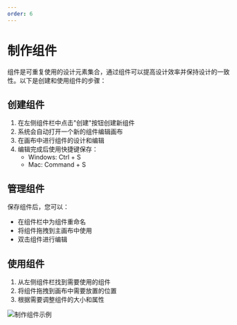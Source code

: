 ```yaml
---
order: 6
---
```

# 制作组件

组件是可重复使用的设计元素集合，通过组件可以提高设计效率并保持设计的一致性。以下是创建和使用组件的步骤：

## 创建组件

1. 在左侧组件栏中点击"创建"按钮创建新组件
2. 系统会自动打开一个新的组件编辑画布
3. 在画布中进行组件的设计和编辑
4. 编辑完成后使用快捷键保存：
   - Windows: Ctrl + S
   - Mac: Command + S

## 管理组件

保存组件后，您可以：
- 在组件栏中为组件重命名
- 将组件拖拽到主画布中使用
- 双击组件进行编辑

## 使用组件

1. 从左侧组件栏找到需要使用的组件
2. 将组件拖拽到画布中需要放置的位置
3. 根据需要调整组件的大小和属性

![制作组件示例](/assets/usage/make_component.gif)